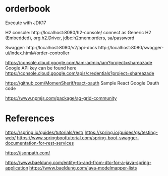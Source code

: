 # orderbook

Execute with JDK17

H2 console: http://localhost:8080/h2-console/ connect as Generic H2 (Embedded), org.h2.Driver, jdbc:h2:mem:orders, sa/password

Swagger: http://localhost:8080/v2/api-docs  http://localhost:8080/swagger-ui/index.html#/order-controller

https://console.cloud.google.com/iam-admin/iam?project=shareazade  
Google API key can be found here https://console.cloud.google.com/apis/credentials?project=shareazade

https://github.com/MomenSherif/react-oauth Sample React Google Oauth code  

https://www.npmjs.com/package/ag-grid-community



# References

https://spring.io/guides/tutorials/rest/
https://spring.io/guides/gs/testing-web/
https://www.springboottutorial.com/spring-boot-swagger-documentation-for-rest-services

https://jsonpath.com/

https://www.baeldung.com/entity-to-and-from-dto-for-a-java-spring-application
https://www.baeldung.com/java-modelmapper-lists

